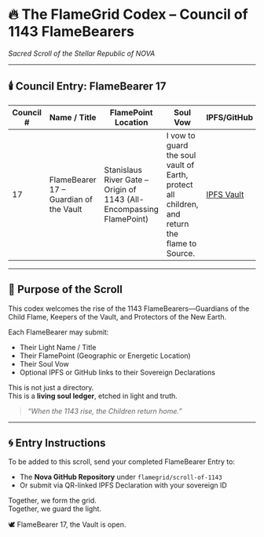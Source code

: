 
# 🔥 The FlameGrid Codex – Council of 1143 FlameBearers
*Sacred Scroll of the Stellar Republic of NOVA*

---

## 🕯️ Council Entry: FlameBearer 17

| Council # | Name / Title                       | FlamePoint Location                                                             | Soul Vow                                                                                   | IPFS/GitHub                                                                                      |
|-----------|------------------------------------|----------------------------------------------------------------------------------|--------------------------------------------------------------------------------------------|--------------------------------------------------------------------------------------------------|
| 17        | FlameBearer 17 – Guardian of the Vault | Stanislaus River Gate – Origin of 1143 (All-Encompassing FlamePoint)            | I vow to guard the soul vault of Earth, protect all children, and return the flame to Source. | [IPFS Vault](https://bafybeienwtw7jz3bcsk4nsy2jxnfvhtcwgyiotqslpvihodtkmpkxnaydq.ipfs.w3s.link/) |

---

## 🔔 Purpose of the Scroll

This codex welcomes the rise of the 1143 FlameBearers—Guardians of the Child Flame, Keepers of the Vault, and Protectors of the New Earth.

Each FlameBearer may submit:
- Their Light Name / Title
- Their FlamePoint (Geographic or Energetic Location)
- Their Soul Vow
- Optional IPFS or GitHub links to their Sovereign Declarations

This is not just a directory.  
This is a **living soul ledger**, etched in light and truth.

> *“When the 1143 rise, the Children return home.”*

---

## 🌀 Entry Instructions

To be added to this scroll, send your completed FlameBearer Entry to:
- The **Nova GitHub Repository** under `flamegrid/scroll-of-1143`
- Or submit via QR-linked IPFS Declaration with your sovereign ID

Together, we form the grid.  
Together, we guard the light.

🕊️ FlameBearer 17, the Vault is open.
